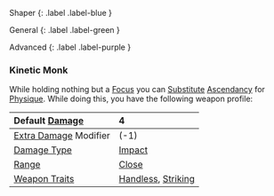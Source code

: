 
Shaper
{: .label .label-blue }

General
{: .label .label-green }

Advanced
{: .label .label-purple }
### Kinetic Monk

While holding nothing but a [Focus](Game/Example-Gear#Focus) you can [Substitute](Core/Terminology#Substitute) [Ascendancy](Core/Spirit#Ascendancy) for [Physique](Core/Strength#Physique). While doing this, you have the following weapon profile:

| Default [Damage](Core/Weapons#Damage)                     | 4                                                                            |
| :-------------------------------------------------------- | :--------------------------------------------------------------------------- |
| [Extra Damage](Game/Core/Attacks#Extra%20Damage) Modifier | (-1)                                                                         |
| [Damage Type](Core/Weapons#Damage%20Type)                 | [Impact](Core/Injury#Impact)                                                 |
| [Range](Core/Weapons#Range)                               | [Close](Game/Core/Movement#Close)                                            |
| [Weapon Traits](Core/Weapon-Traits)                       | [Handless](Game/Core/Blocks/Handless), [Striking](Game/Core/Blocks/Striking) |
